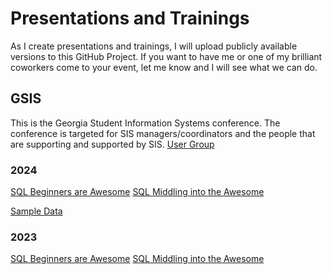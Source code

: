# Presentations and Trainings

As I create presentations and trainings, I will upload publicly available versions to this GitHub Project. If you want to have me or one of my brilliant coworkers come to your event, let me know and I will see what we can do.

## GSIS

This is the Georgia Student Information Systems conference. The conference is targeted for SIS managers/coordinators and the people that are supporting and supported by SIS. [User Group](https:/sites.google.com/site/gsisusersorg)

### 2024

[SQL Beginners are Awesome](/gsis/2024/GSIS%202024%20-%20SQL%20Beginners%20are%20Awesome.pdf)
[SQL Middling into the Awesome](/gsis/2024/GSIS%202024%20-%20SQL%20Middling%20into%20the%20Awesome.pdf)

[Sample Data](/gsis/2024/SampleData/)

### 2023

[SQL Beginners are Awesome](/gsis/2023/GSIS%202023%20-%20SQL%20Beginners%20are%20Awesome.pdf)
[SQL Middling into the Awesome](/gsis/2023/GSIS%202023%20-%20SQL%20Middling%20into%20the%20Awesome.pdf)
